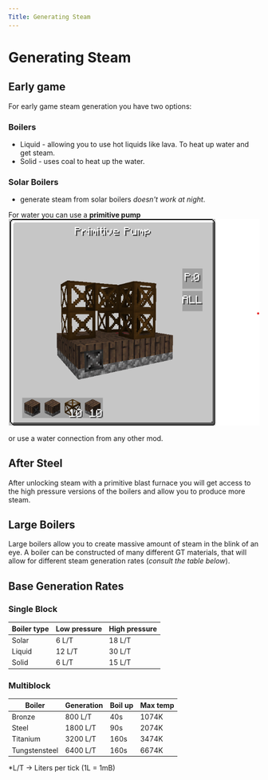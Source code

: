 ```yaml
---
Title: Generating Steam
---
```


# Generating Steam

## Early game

For early game steam generation you have two options:

### Boilers
 * Liquid - allowing you to use hot liquids like lava. To heat up water and get steam.
 * Solid - uses coal to heat up the water.
### Solar Boilers
 * generate steam from solar boilers _doesn't work at night_.

For water you can use a **primitive pump**
![Primitive water pump](./assets/p_water_pump.png)

or use a water connection from any other mod.

## After Steel

After unlocking steam with a primitive blast furnace you will get access to the high pressure versions of the boilers and allow you to produce more steam.

## Large Boilers 

Large boilers allow you to create massive amount of steam in the blink of an eye. A boiler can be constructed of many different GT materials, that will allow for different steam generation rates (_consult the table below_).

## Base Generation Rates 

### Single Block

| Boiler type | Low pressure | High pressure |
| ----------- | ------------ | ------------- |
| Solar       | 6 L/T        | 18 L/T        |
| Liquid      | 12 L/T       | 30 L/T        |
| Solid       | 6 L/T        | 15 L/T        |

### Multiblock 

| Boiler        | Generation | Boil up | Max temp |
| ------------- | ---------- | ------- | -------- |
| Bronze        | 800 L/T    | 40s     | 1074K    |
| Steel         | 1800 L/T   | 90s     | 2074K    |
| Titanium      | 3200 L/T   | 160s    | 3474K    |
| Tungstensteel | 6400 L/T   | 160s    | 6674K    |

*L/T -> Liters per tick (1L = 1mB)